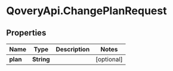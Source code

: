 # QoveryApi.ChangePlanRequest

## Properties

Name | Type | Description | Notes
------------ | ------------- | ------------- | -------------
**plan** | **String** |  | [optional] 


